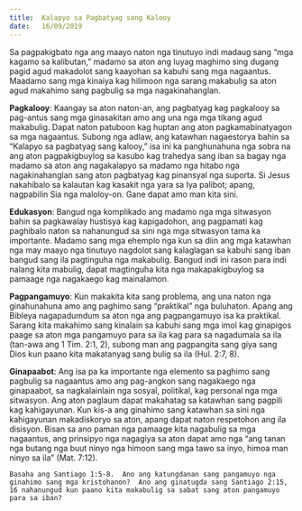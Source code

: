 ```yaml
---
title:  Kalapyo sa Pagbatyag sang Kalooy
date:   16/09/2019
---
```


Sa pagpakigbato nga ang maayo naton nga tinutuyo indi madaug sang “mga kagamo sa kalibutan,” madamo sa aton ang luyag maghimo sing dugang pagid agud makadolot sang kaayohan sa kabuhi sang mga nagaantus.  Maadamo sang mga kinaiya kag hilimoon nga sarang makabulig sa aton agud makahimo sang pagbulig sa mga nagakinahanglan.  

**Pagkalooy**: Kaangay sa aton naton-an, ang pagbatyag kag pagkalooy sa pag-antus sang mga ginasakitan amo ang una nga mga tikang agud makabulig.  Dapat naton patuboon kag huptan ang aton pagkamabinatyagon sa mga nagaantus.  Subong nga adlaw, ang katawhan nagaestorya bahin sa “Kalapyo sa pagbatyag sang kalooy,” isa ini ka panghunahuna nga sobra na ang aton pagpakigbuylog sa kasubo kag trahedya sang iban sa bagay nga madamo sa aton ang nagakalapyo sa madamo nga hitabo nga nagakinahanglan sang aton pagbatyag kag pinansyal nga suporta.  Si Jesus nakahibalo sa kalautan kag kasakit nga yara sa Iya palibot; apang, nagpabilin Sia nga maloloy-on.  Gane dapat amo man kita sini.

**Edukasyon**:  Bangud nga komplikado ang madamo nga mga sitwasyon bahin sa pagkawalay hustisya kag kapigadohon, ang pagpamati kag paghibalo naton sa nahanungud sa sini nga mga sitwasyon tama ka importante.  Madamo sang mga ehemplo nga kun sa diin ang mga katawhan nga may maayo nga tinutuyo nagdolot sang kalaglagan sa kabuhi sang iban bangud sang ila pagtinguha nga makabulig.  Bangud indi ini rason para indi nalang kita mabulig, dapat magtinguha kita nga makapakigbuylog sa pamaage nga nagakaego kag mainalamon.  

**Pagpangamuyo**:  Kun makakita kita sang problema, ang una naton nga ginahunahuna amo ang paghimo sang “praktikal” nga buluhaton.  Apang ang Bibleya nagapadumdum sa aton nga ang pagpangamuyo isa ka praktikal.  Sarang kita makahimo sang kinalain sa kabuhi sang mga imol kag ginapigos paage sa aton mga pangamuyo para sa ila kag para sa nagadumala sa ila (tan-awa ang 1 Tim. 2:1, 2), subong man ang pagpangita sang giya sang Dios kun paano kita makatanyag sang bulig sa ila (Hul. 2:7, 8).  

**Ginapaabot**:  Ang isa pa ka importante nga elemento sa paghimo sang pagbulig sa nagaantus amo ang pag-angkon sang nagakaego nga ginapaabot, sa nagkalainlain nga sosyal, politikal, kag personal nga mga sitwasyon.  Ang aton paglaum dapat makahatag sa katawhan sang pagpili kag kahigayunan.  Kun kis-a ang ginahimo sang katawhan sa sini nga kahigayunan makadiskoryo sa aton, apang dapat naton respetohon ang ila disisyon.  Bisan sa ano paman nga pamaage kita nagabulig sa mga nagaantus, ang prinsipyo nga nagagiya sa aton dapat amo nga “ang tanan nga butang nga buut ninyo nga himoon sang mga tawo sa inyo, himoa man ninyo sa ila” (Mat. 7:12).

`Basaha ang Santiago 1:5-8.  Ano ang katungdanan sang pangamuyo nga ginahimo sang mga kristohanon?  Ano ang ginatugda sang Santiago 2:15, 16 nahanungud kun paano kita makabulig sa sabat sang aton pangamuyo para sa iban?`